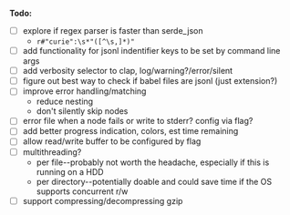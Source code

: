 **Todo:**

- [ ] explore if regex parser is faster than serde_json
  - `r#"curie":\s*"([^\s,]*)"`
- [ ] add functionality for jsonl indentifier keys to be set by command line args
- [ ] add verbosity selector to clap, log/warning?/error/silent
- [ ] figure out best way to check if babel files are jsonl (just extension?)
- [ ] improve error handling/matching
  - reduce nesting
  - don't silently skip nodes
- [ ] error file when a node fails or write to stderr? config via flag?
- [ ] add better progress indication, colors, est time remaining
- [ ] allow read/write buffer to be configured by flag
- [ ] multithreading?
  - per file--probably not worth the headache, especially if this is running on a HDD
  - per directory--potentially doable and could save time if the OS supports concurrent r/w
- [ ] support compressing/decompressing gzip